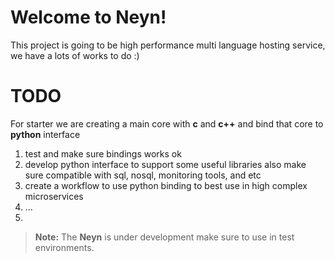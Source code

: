 # Welcome to Neyn!

This project is going to be high performance multi language hosting service, we have a lots of works to do :)

# TODO

For starter we are creating a main core with **c** and **c++** and bind that core to **python** interface
1. test and make sure bindings works ok
2. develop python interface to support some useful libraries also make sure compatible with sql, nosql, monitoring tools, and etc
3. create a workflow to use python binding to best use in high complex microservices
4. ... 
5. 
> **Note:** The **Neyn** is under development make sure to use in test environments.
